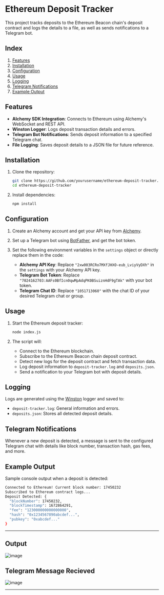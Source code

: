 

# Ethereum Deposit Tracker

This project tracks deposits to the Ethereum Beacon chain's deposit contract and logs the details to a file, as well as sends notifications to a Telegram bot.

## Index
1. [Features](#features)
2. [Installation](#installation)
3. [Configuration](#configuration)
4. [Usage](#usage)
5. [Logging](#logging)
6. [Telegram Notifications](#telegram-notifications)
7. [Example Output](#example-output)

## Features

- **Alchemy SDK Integration**: Connects to Ethereum using Alchemy's WebSocket and REST API.
- **Winston Logger**: Logs deposit transaction details and errors.
- **Telegram Bot Notifications**: Sends deposit information to a specified Telegram chat.
- **File Logging**: Saves deposit details to a JSON file for future reference.

## Installation

1. Clone the repository:

   ```bash
   git clone https://github.com/yourusername/ethereum-deposit-tracker.git
   cd ethereum-deposit-tracker
   ```

2. Install dependencies:

   ```bash
   npm install
   ```

## Configuration

1. Create an Alchemy account and get your API key from [Alchemy](https://www.alchemy.com/).

2. Set up a Telegram bot using [BotFather](https://core.telegram.org/bots#botfather), and get the bot token.

3. Set the following environment variables in the `settings` object or directly replace them in the code:
   
   - **Alchemy API Key**: Replace `"2xw003RCRo7MXfJHXO-eub_LviyVyDXh"` in the `settings` with your Alchemy API key.
   - **Telegram Bot Token**: Replace `"7024162703:AAFs0BfIcn0qwMpAdqPK0BSuiznHdF9gTAk"` with your bot token.
   - **Telegram Chat ID**: Replace `"1051713060"` with the chat ID of your desired Telegram chat or group.

## Usage

1. Start the Ethereum deposit tracker:

   ```bash
   node index.js
   ```

2. The script will:

   - Connect to the Ethereum blockchain.
   - Subscribe to the Ethereum Beacon chain deposit contract.
   - Detect new logs for the deposit contract and fetch transaction data.
   - Log deposit information to `deposit-tracker.log` and `deposits.json`.
   - Send a notification to your Telegram bot with deposit details.

## Logging

Logs are generated using the [Winston](https://www.npmjs.com/package/winston) logger and saved to:

- `deposit-tracker.log`: General information and errors.
- `deposits.json`: Stores all detected deposit details.

## Telegram Notifications

Whenever a new deposit is detected, a message is sent to the configured Telegram chat with details like block number, transaction hash, gas fees, and more.

## Example Output

Sample console output when a deposit is detected:

```bash
Connected to Ethereum! Current block number: 17450232
Subscribed to Ethereum contract logs...
Deposit Detected: {
  "blockNumber": 17450232,
  "blockTimestamp": 1672864291,
  "fee": "123000000000000000",
  "hash": "0x1234567890abcdef...",
  "pubkey": "0xabcdef..."
}
```

---
## Output
![image](https://github.com/user-attachments/assets/cd43421e-4c57-4f70-85d9-1f1f59d59279)


## Telegram Message Recieved

![image](https://github.com/user-attachments/assets/f338543d-5bd1-4068-83dc-7fef3493c8c4)

---

